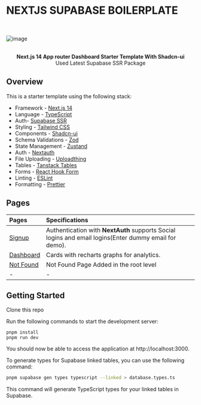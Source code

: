 # NEXTJS SUPABASE BOILERPLATE 
<br />

![image](https://github.com/user-attachments/assets/5ae9b1c9-32e8-420a-9d37-5aa5382d6e58)

<br />

<div align="center"><strong>Next.js 14 App router Dashboard Starter Template With Shadcn-ui</strong></div>
<div align="center">Used Latest Supabase SSR Package </div>

## Overview

This is a starter template using the following stack:

- Framework - [Next.js 14](https://nextjs.org/13)
- Language - [TypeScript](https://www.typescriptlang.org)
- Auth- [Supabase SSR](https://supabase.com/docs/guides/auth/server-side)
- Styling - [Tailwind CSS](https://tailwindcss.com)
- Components - [Shadcn-ui](https://ui.shadcn.com)
- Schema Validations - [Zod](https://zod.dev)
- State Management - [Zustand](https://zustand-demo.pmnd.rs)
- Auth - [Nextauth](https://next-auth.js.org)
- File Uploading - [Uploadthing](https://uploadthing.com)
- Tables - [Tanstack Tables](https://ui.shadcn.com/docs/components/data-table)
- Forms - [React Hook Form](https://ui.shadcn.com/docs/components/form)
- Linting - [ESLint](https://eslint.org)
- Formatting - [Prettier](https://prettier.io)

## Pages

| Pages                                                                             | Specifications                                                                                        |
| :-------------------------------------------------------------------------------- | :---------------------------------------------------------------------------------------------------- |
| [Signup](https://next-shadcn-dashboard-starter.vercel.app/)                       | Authentication with **NextAuth** supports Social logins and email logins(Enter dummy email for demo). |
| [Dashboard](https://next-shadcn-dashboard-starter.vercel.app/dashboard)           | Cards with recharts graphs for analytics.                                                             |
| [Not Found](https://next-shadcn-dashboard-starter.vercel.app/dashboard/notfound)  | Not Found Page Added in the root level                                                                |
| -                                                                                 | -                                                                                                     |

## Getting Started

Clone this repo

Run the following commands to start the development server:

```
pnpm install
pnpm run dev
```

You should now be able to access the application at http://localhost:3000.

To generate types for Supabase linked tables, you can use the following command:

```sh
pnpm supabase gen types typescript --linked > database.types.ts
```

This command will generate TypeScript types for your linked tables in Supabase.
